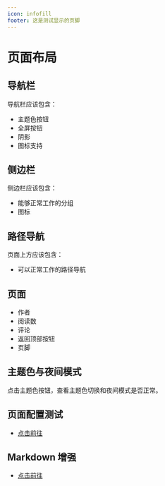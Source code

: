 ```yaml
---
icon: infofill
footer: 这是测试显示的页脚
---
```


# 页面布局

## 导航栏

导航栏应该包含：

- 主题色按钮
- 全屏按钮
- 阴影
- 图标支持

## 侧边栏

侧边栏应该包含：

- 能够正常工作的分组
- 图标

## 路径导航

页面上方应该包含：

- 可以正常工作的路径导航

## 页面

- 作者
- 阅读数
- 评论
- 返回顶部按钮
- 页脚

## 主题色与夜间模式

点击主题色按钮，查看主题色切换和夜间模式是否正常。

## 页面配置测试

- [点击前往](detail/page.md)

## Markdown 增强

- [点击前往](detail/markdown.md)
